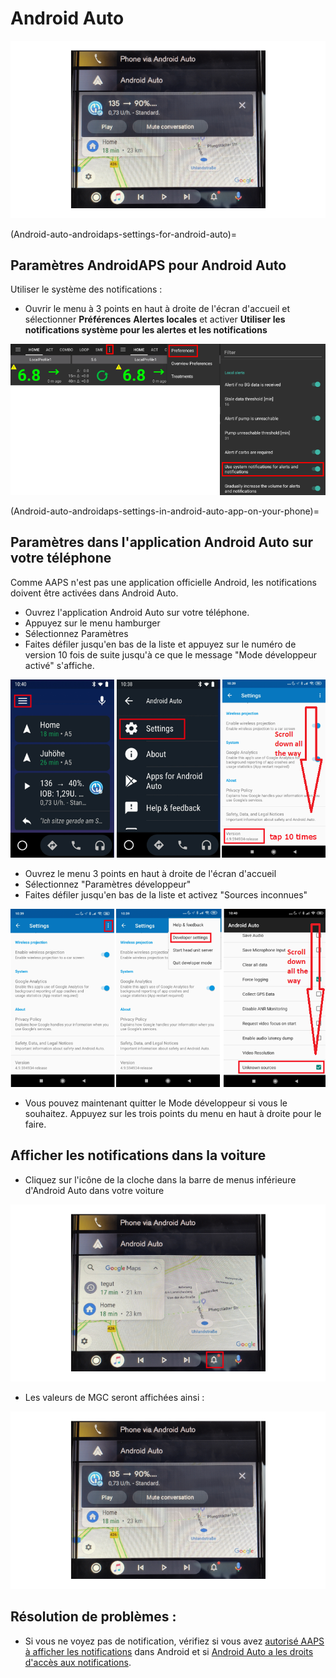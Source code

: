 # Android Auto

![Données MGC AAPS sur Android Auto](../images/AndroidAuto_05.png)

(Android-auto-androidaps-settings-for-android-auto)=

## Paramètres AndroidAPS pour Android Auto

Utiliser le système des notifications :

* Ouvrir le menu à 3 points en haut à droite de l'écran d'accueil et sélectionner **Préférences** <unk> **Alertes locales** <unk> et activer **Utiliser les notifications système pour les alertes et les notifications** 

![Utiliser les notifications système pour les alertes et les notifications](../images/AndroidAuto_01v2.png)

(Android-auto-androidaps-settings-in-android-auto-app-on-your-phone)=

## Paramètres dans l'application Android Auto sur votre téléphone

Comme AAPS n'est pas une application officielle Android, les notifications doivent être activées dans Android Auto.

* Ouvrez l'application Android Auto sur votre téléphone.
* Appuyez sur le menu hamburger
* Sélectionnez Paramètres
* Faites défiler jusqu'en bas de la liste et appuyez sur le numéro de version 10 fois de suite jusqu'à ce que le message "Mode développeur activé" s'affiche.

![Activer le mode développeur](../images/AndroidAuto_02.png)

* Ouvrez le menu 3 points en haut à droite de l'écran d'accueil
* Sélectionnez "Paramètres développeur"
* Faites défiler jusqu'en bas de la liste et activez "Sources inconnues"

![Activer les Sources inconnues](../images/AndroidAuto_03.png)

* Vous pouvez maintenant quitter le Mode développeur si vous le souhaitez. Appuyez sur les trois points du menu en haut à droite pour le faire.

## Afficher les notifications dans la voiture

* Cliquez sur l'icône de la cloche dans la barre de menus inférieure d'Android Auto dans votre voiture

![Icône de cloche - Android Auto dans la voiture](../images/AndroidAuto_04.png)

* Les valeurs de MGC seront affichées ainsi :

![Données MGC AAPS sur Android Auto](../images/AndroidAuto_05.png)

## Résolution de problèmes :

* Si vous ne voyez pas de notification, vérifiez si vous avez [autorisé AAPS à afficher les notifications](Android-auto-androidaps-settings-for-android-auto) dans Android et si [Android Auto a les droits d'accès aux notifications](Android-auto-androidaps-settings-in-android-auto-app-on-your-phone).